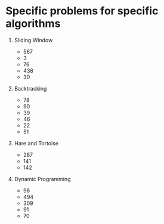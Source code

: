 # Specific problems for specific algorithms

1. Sliding Window
	* 567
	* 3
	* 76
	* 438
	* 30

2. Backtracking
   	* 78
   	* 90
   	* 39
   	* 46
   	* 22
   	* 51

3. Hare and Tortoise
	* 287
	* 141
	* 142

4. Dynamic Programming
	* 96
	* 494
	* 309
	* 91
	* 70
